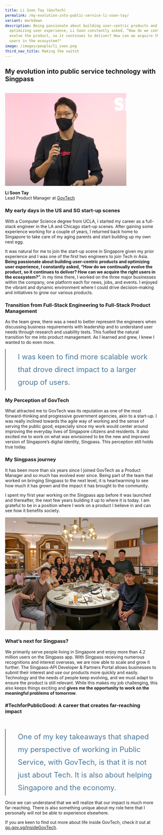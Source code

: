 ```yaml
---
title: Li Soon Tay (GovTech)
permalink: /my-evolution-into-public-service-li-soon-tay/
variant: markdown
description: Being passionate about building user-centric products and
  optimizing user experience, Li Soon constantly asked, “How do we continually
  evolve the product, so it continues to deliver? How can we acquire the right
  users in the ecosystem?"
image: /images/people/li_soon.png
third_nav_title: Making the switch
---
```

## My evolution into public service technology with Singpass

<br><img src="/images/people/li_soon.png" alt="Li Soon Tay" style="width:400px;" align="left">
<br clear="left">

**Li Soon Tay**<br>
Lead Product Manager at [GovTech](https://www.tech.gov.sg/)<br>



### My early days in the US and SG start-up scenes

With a Computer Science degree from UCLA, I started my career as a full-stack engineer in the LA and Chicago start-up scenes. After gaining some experience working for a couple of years, I returned back home to Singapore to take care of my aging parents and start building up my own nest egg.

It was natural for me to join the start-up scene in Singapore given my prior experience and I was one of the first two engineers to join Tech in Asia. **Being passionate about building user-centric products and optimizing user experience, I constantly asked, “How do we continually evolve the product, so it continues to deliver? How can we acquire the right users in the ecosystem?”.** In my time there, I worked on the three major businesses within the company, one platform each for news, jobs, and events. I enjoyed the vibrant and dynamic environment where I could drive decision-making and initiatives to grow our various products.

### Transition from Full-Stack Engineering to Full-Stack Product Management

As the team grew, there was a need to better represent the engineers when discussing business requirements with leadership and to understand user needs through research and usability tests. This fuelled the natural transition for me into product management. As I learned and grew, I knew I wanted to do even more.

<div style="font-size:24px; font-weight: 400; line-height: 1.75; color: #4B789B; padding: 5px 0px 5px 40px; margin-left: 0; border-left: 2px solid">I was keen to find more scalable work that drove direct impact to a larger group of users.</div>

### My Perception of GovTech

What attracted me to GovTech was its reputation as one of the most forward-thinking and progressive government agencies, akin to a start-up. I was really inclined towards the agile way of working and the sense of serving the public good, especially since my work would center around improving the everyday lives of Singapore citizens and residents. It also excited me to work on what was envisioned to be the new and improved version of Singapore’s digital identity, Singpass. This perception still holds true today.

### My Singpass journey

It has been more than six years since I joined GovTech as a Product Manager and so much has evolved ever since. Being part of the team that worked on bringing Singpass to the next level, it is heartwarming to see how much it has grown and the impact it has brought to the community.

I spent my first year working on the Singpass app before it was launched and thereafter, the next few years building it up to where it is today. I am grateful to be in a position where I work on a product I believe in and can see how it benefits society.

![Team dinner in Sep 2023](/images/people/li_soon_2.png)

### What’s next for Singpass?

We primarily serve people living in Singapore and enjoy more than 4.2 million users on the Singpass app. With Singpass receiving numerous recognitions and interest overseas, we are now able to scale and grow it further. The Singpass-API Developer &amp; Partners Portal allows businesses to submit their interest and use our products more quickly and easily. Technology and the needs of people keep evolving, and we must adapt to ensure the product is still relevant. While this makes my job challenging, this also keeps things exciting and **gives me the opportunity to work on the meaningful problems of tomorrow**.

### #TechforPublicGood: A career that creates far-reaching impact

<br><div style="font-size:24px; font-weight: 400; line-height: 1.75; color: #4B789B; padding: 5px 0px 5px 40px; margin-left: 0; border-left: 2px solid">One of my key takeaways that shaped my perspective of working in Public Service, with GovTech, is that it is not just about Tech. It is also about helping Singapore and the economy.</div>

Once we can understand that we will realize that our impact is much more far-reaching. There is also something unique about my role here that I personally will not be able to experience elsewhere.

If you are keen to find out more about life inside GovTech, check it out at [go.gov.sg/InsideGovTech](http://go.gov.sg/InsideGovTech).